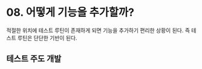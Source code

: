# 08. 어떻게 기능을 추가할까?
적절한 위치에 테스트 루틴이 존재하게 되면 기능을 추가하기 편리한 상황이 된다. 즉 테스트 루틴은 단단한 기반이 된다.

## 테스트 주도 개발


